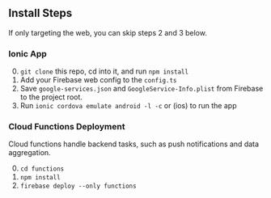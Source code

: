 ## Install Steps

If only targeting the web, you can skip steps 2 and 3 below. 

### Ionic App

0. `git clone` this repo, cd into it, and run `npm install`
1. Add your Firebase web config to the `config.ts`
2. Save `google-services.json` and `GoogleService-Info.plist` from Firebase to the project root.
3. Run `ionic cordova emulate android -l -c` or (ios) to run the app

### Cloud Functions Deployment

Cloud functions handle backend tasks, such as push notifications and data aggregation.

0. `cd functions`
1. `npm install`
2. `firebase deploy --only functions`